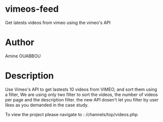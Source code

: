 # vimeos-feed
Get latests videos from vimeo using the vimeo's API

# Author
Amine OUABBOU

# Description
Use Vimeo's API to get lastests 10 videos from VIMEO, and sort them using a filter,
We are using only two filter to sort the videos, the number of videos per page and the description filter.
the new API dosen't let you filter by user likes as you demanded in the case study.

To view the project please navigate to : /channels/top/videos.php
